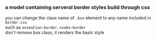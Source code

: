 ### a model containing serveral border styles build through css

you can change the class name of `.box` element to any name included in `border.css`  
such as `animation-border`, `snake-border`  
don't remove box class, it renders the basic style
